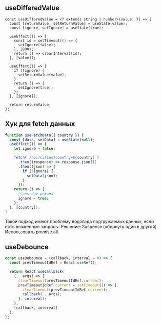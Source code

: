 ## useDifferedValue

```tsx
const useDifferedValue = <T extends string | number>(value: T) => {
  const [returnValue, setReturnValue] = useState(value);
  const [ignore, setIgnore] = useState(true);

  useEffect(() => {
    const id = setTimeout(() => {
      setIgnore(false);
    }, 2000);
    return () => clearInterval(id);
  }, [value]);

  useEffect(() => {
    if (!ignore) {
      setReturnValue(value);
    }
    return () => {
      setIgnore(true);
    };
  }, [ignore]);

  return returnValue;
};
```

## Хук для fetch данных

```js
function useFetchData({ country }) {
  const [data, setData] = useState(null);
  useEffect(() => {
    let ignore = false;

    fetch(`/api/cities?country=${country}`)
      .then((response) => response.json())
      .then((json) => {
        if (!ignore) {
          setData(json);
        }
      });
    return () => {
      //для dev режима
      ignore = true;
    };
  }, [country]);
}
```

Такой подход имеют проблему водопада подгружаемых данных, если есть вложенные запросы. Решение:
Suspense (обернуть один в другой)
Использовать promise.all

## useDebounce

```jsx
const useDebounce = (callback, interval = 0) => {
  const prevTimeoutIdRef = React.useRef();

  return React.useCallback(
    (...args) => {
      clearTimeout(prevTimeoutIdRef.current);
      prevTimeoutIdRef.current = setTimeout(() => {
        clearTimeout(prevTimeoutIdRef.current);
        callback(...args);
      }, interval);
    },
    [callback, interval]
  );
};
```
